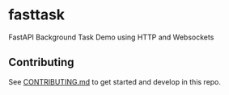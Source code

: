 # fasttask

FastAPI Background Task Demo using HTTP and Websockets

## Contributing

See [CONTRIBUTING.md](CONTRIBUTING.md) to get started and develop in this repo.
